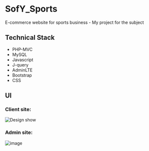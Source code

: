 # SofY_Sports
 E-commerce website for sports business - My project for the subject
 
 ## Technical Stack
 - PHP-MVC 
 - MySQL
 - Javascript
 - J-query
 - AdminLTE
 - Bootstrap
 - CSS

 ## UI
 ### Client site:
![Design show](https://user-images.githubusercontent.com/44517184/124892792-6130a100-e004-11eb-8eba-d5b8e0012433.png)

 ### Admin site:
![image](https://user-images.githubusercontent.com/44517184/133432658-ec94fe2d-4509-48fb-81e1-7323308ea177.png)
 
